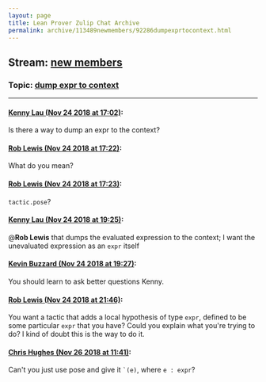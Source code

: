 ```yaml
---
layout: page
title: Lean Prover Zulip Chat Archive 
permalink: archive/113489newmembers/92286dumpexprtocontext.html
---
```


## Stream: [new members](index.html)
### Topic: [dump expr to context](92286dumpexprtocontext.html)

---

#### [Kenny Lau (Nov 24 2018 at 17:02)](https://leanprover.zulipchat.com/#narrow/stream/113489-new%20members/topic/dump%20expr%20to%20context/near/148282282):
Is there a way to dump an expr to the context?

#### [Rob Lewis (Nov 24 2018 at 17:22)](https://leanprover.zulipchat.com/#narrow/stream/113489-new%20members/topic/dump%20expr%20to%20context/near/148282927):
What do you mean?

#### [Rob Lewis (Nov 24 2018 at 17:23)](https://leanprover.zulipchat.com/#narrow/stream/113489-new%20members/topic/dump%20expr%20to%20context/near/148282942):
`tactic.pose`?

#### [Kenny Lau (Nov 24 2018 at 19:25)](https://leanprover.zulipchat.com/#narrow/stream/113489-new%20members/topic/dump%20expr%20to%20context/near/148286561):
@**Rob Lewis** that dumps the evaluated expression to the context; I want the unevaluated expression as an `expr` itself

#### [Kevin Buzzard (Nov 24 2018 at 19:27)](https://leanprover.zulipchat.com/#narrow/stream/113489-new%20members/topic/dump%20expr%20to%20context/near/148286627):
You should learn to ask better questions Kenny.

#### [Rob Lewis (Nov 24 2018 at 21:46)](https://leanprover.zulipchat.com/#narrow/stream/113489-new%20members/topic/dump%20expr%20to%20context/near/148290574):
You want a tactic that adds a local hypothesis of type `expr`, defined to be some particular `expr` that you have? Could you explain what you're trying to do? I kind of doubt this is the way to do it.

#### [Chris Hughes (Nov 26 2018 at 11:41)](https://leanprover.zulipchat.com/#narrow/stream/113489-new%20members/topic/dump%20expr%20to%20context/near/148359542):
Can't you just use pose and give it `` `(e) ``, where `e : expr`?

